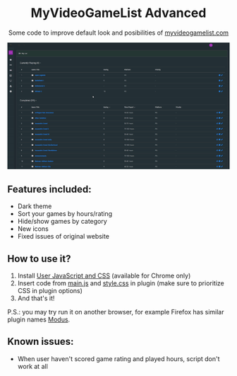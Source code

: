 <div align="center">
  <h1>MyVideoGameList Advanced</h1>
  <p>Some code to improve default look and posibilities of <a href='https://myvideogamelist.com/'>myvideogamelist.com</a></p>
  <img src='presentation.gif' alt=''>
</div>

## Features included:

- Dark theme
- Sort your games by hours/rating
- Hide/show games by category
- New icons
- Fixed issues of original website

## How to use it?

1) Install [User JavaScript and CSS](https://chrome.google.com/webstore/detail/user-javascript-and-css/nbhcbdghjpllgmfilhnhkllmkecfmpld) (available for Chrome only)
2) Insert code from [main.js](main.js) and [style.css](style.css) in plugin (make sure to prioritize CSS in plugin options)
3) And that's it!

P.S.: you may try run it on another browser, for example Firefox has similar plugin names [Modus](https://addons.mozilla.org/ru/firefox/addon/modus-css-js/?src=search).

## Known issues:

* When user haven't scored game rating and played hours, script don't work at all

